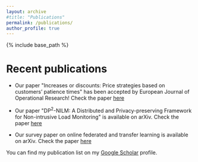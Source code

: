 ```yaml
---
layout: archive
#title: "Publications"
permalink: /publications/
author_profile: true
---
```

{% include base_path %}

Recent publications
===

* Our paper "Increases or discounts: Price strategies based on customers’ patience times" has been accepted by European Journal of Operational Research! Check the paper [here](https://www.sciencedirect.com/science/article/abs/pii/S0377221722004908)

* Our paper "DP<sup>2</sup>-NILM: A Distributed and Privacy-preserving Framework for Non-intrusive Load Monitoring" is available on arXiv. Check the paper [here](https://arxiv.org/abs/2207.00041)

* Our survey paper on online federated and transfer learning is available on arXiv. Check the paper [here](https://arxiv.org/abs/2202.03070)


You can find my publication list on my [Google Scholar](https://scholar.google.co.uk/citations?user=7SaPmqcAAAAJ&hl=en) profile. 


